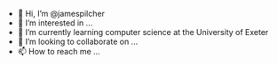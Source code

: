 - 👋 Hi, I’m @jamespilcher
- 👀 I’m interested in ...
- 🌱 I’m currently learning computer science at the University of Exeter
- 💞️ I’m looking to collaborate on ...
- 📫 How to reach me ...

<!---
jamespilcher/jamespilcher is a ✨ special ✨ repository because its `README.md` (this file) appears on your GitHub profile.
You can click the Preview link to take a look at your changes.
--->
